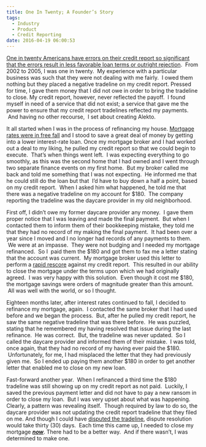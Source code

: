 ```yaml
---
title: One In Twenty; A Founder’s Story
tags:
  - Industry
  - Product
  - Credit Reporting
date: 2016-04-19 06:00:53
---
```


[<span style="font-weight:400;">One in twenty Americans have errors on their credit report so significant that the errors result in less favorable loan terms or outright rejection</span>](https://www.ftc.gov/reports/section-319-fair-accurate-credit-transactions-act-2003-fifth-interim-federal-trade)<span style="font-weight:400;">.  From 2002 to 2005, I was one in twenty.  My experience with a particular business was such that they were not dealing with me fairly.  I owed them nothing but they placed a negative tradeline on my credit report. Pressed for time, I gave them money that I did not owe in order to bring the tradeline to close. My credit report, however, never reflected the payoff.  I found myself in need of a service that did not exist; a service that gave me the power to ensure that my credit report tradelines reflected my payments.  And having no other recourse,  I set about creating Alekto.</span>

<span style="font-weight:400;">It all started when I was in the process of refinancing my house. </span>[<span style="font-weight:400;">Mortgage rates were in free fall</span>](http://articles.chicagotribune.com/2002-08-16/business/0208160283_1_mortgage-rates-financial-publisher-hsh-associates-keith-gumbinger)<span style="font-weight:400;"> and I stood to save a great deal of money by getting into a lower interest-rate loan. Once my mortgage broker and I had worked out a deal to my liking, he pulled my credit report so that we could begin to execute.  That&#8217;s when things went left.  I was expecting everything to go smoothly, as this was the second home that I had owned and I went through two separate finance events on my first home.  But my broker called me back and told me something that I was not expecting.  He informed me that he could still do the loan but that  I&#8217;d have to buy down a half a point, based on my credit report.  When I asked him what happened, he told me that there was a negative tradeline on my account for $180\.  The company reporting the tradeline was the daycare provider in my old neighborhood.</span>

<span style="font-weight:400;">First off, I didn&#8217;t owe my former daycare provider any money.  I gave them proper notice that I was leaving and made the final payment.  But when I contacted them to inform them of their bookkeeping mistake, they told me that they had no record of my making the final payment.  It had been over a year since I moved and I no longer had records of any payments to them.  We were at an impasse.  They were not budging and I needed my mortgage refinanced.  So I  paid them the $180 and got them to fax me a letter stating that the account was current.  My mortgage broker used this letter to perform a </span>[<span style="font-weight:400;">rapid rescore</span>](https://www.nerdwallet.com/blog/finance/rapid-rescoring-pros-and-cons/)<span style="font-weight:400;"> against my credit report.  This resulted in our ability to close the mortgage under the terms upon which we had originally agreed.  I was very happy with this solution.  Even though it cost me $180, the mortgage savings were orders of magnitude greater than this amount.  All was well with the world, or so I thought.</span>

<span style="font-weight:400;">Eighteen months later, after interest rates continued to fall, I decided to refinance my mortgage, again.  I contacted the same broker that I had used before and we began the process.  But, after he pulled my credit report, he saw the same negative tradeline that was there before.  He was puzzled, stating that he remembered my having resolved that issue during the last refinance.  He was correct.  But, the tradeline was never updated.  So I called the daycare provider and informed them of their mistake.  I was told, once again, that they had no record of my having ever paid the $180\.  Unfortunately, for me, I had misplaced the letter that they had previously given me.  So I ended up paying them another $180 in order to get another letter that enabled me to close on my new loan.</span>

<span style="font-weight:400;">Fast-forward another year.  When I refinanced a third time the $180 tradeline was still showing up on my credit report as not paid.  Luckily, I saved the previous payment letter and did not have to pay a new ransom in order to close my loan.  But I was very upset about what was happening. Clearly, a pattern was revealing itself.  Though required by law to do so, the daycare provider was not updating the credit report tradeline that they filed on me. And though I could have </span>[<span style="font-weight:400;">disputed the tradeline</span>](https://www.ftc.gov/sites/default/files/documents/reports/section-319-fair-and-accurate-credit-transactions-act-2003-fifth-interim-federal-trade-commission/130211factareport.pdf)<span style="font-weight:400;">, dispute resolution would take thirty (30) days.  Each time this came up, I needed to close my mortgage <span style="text-decoration:underline;">_**now**_</span>. There had to be a better way.  And if there wasn&#8217;t, I was determined to make one.</span>
